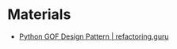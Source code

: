 # Materials

* [Python GOF Design Pattern | refactoring.guru](https://refactoring.guru/design-patterns/python)


